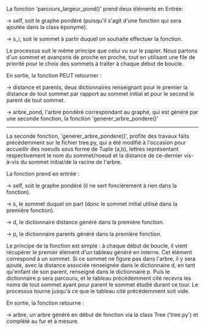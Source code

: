 La fonction 'parcours_largeur_pond()' prend deux éléments en Entrée:

  -> self, soit le graphe pondéré (puisqu'il s'agit d'une fonction qui sera ajoutée dans la class éponyme).
  
  -> s_i, soit le sommet à partir duquel on souhaite effectuer la fonction.
  


Le processus suit le même principe que celui vu sur le papier. Nous partons d'un sommet et avançons de proche en proche, tout en utilisant une file de priorité pour le choix des sommets à traîter à chaque début de boucle.



En sortie, la fonction PEUT retourner :

  -> distance et parents, deux dictionnaires renseignant pour le premier la distance de tout sommet par rapport au sommet initial et pour le second le parent de tout sommet.
  
  -> arbre_pond, l'arbre pondéré correspondant au graphe, qui est généré par une seconde fonction, la fonction 'generer_arbre_pondere()'
  
  
---------------


La seconde fonction, 'generer_arbre_pondere()', profite des travaux faits précédemment sur le fichier tree.py, qui a été modifié à l'occasion pour accueillir des noeuds sous forme de Tuple (a,b), lettres représentant respectivement le nom du sommet/noeud et la distance de ce-dernier vis-à-vis du sommet initial/de la racine de l'arbre.

La fonction prend en entrée :

  -> self, soit le graphe pondéré (il ne sert foncièrement à rien dans la fonction).
  
  -> s, le sommet duquel on part (donc le sommet initial utilisé dans la première fonction).
  
  -> d, le dictionnaire distance généré dans la première fonction.
  
  -> p, le dictionnaire parents généré dans la première fonction.
  
  
  
Le principe de la fonction est simple : à chaque début de boucle, il vient récupérer le premier élément d'un tableau généré en interne. Cet élément correspond à un sommet. Si ce sommet ne figure pas dans l'arbre, il y sera ajouté, avec la distance associée renseignée dans le dictionnaire d, en tant qu'enfant de son parent, renseigné dans le dictionnaire p. Puis le dictionnaire p sera parcouru, et le tableau précédemment cité recevra les noms de tout sommet ayant pour parent le sommet étudié durant ce tour.
Le processus tourne jusqu'à ce que le tableau cité précédemment soit vide.



En sortie, la fonction retourne :

  -> arbre, un arbre généré en début de fonction via la class Tree ('tree.py') et complété au fur et à mesure.

